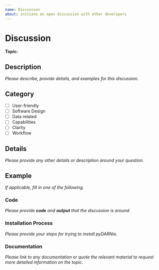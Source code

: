```yaml
---
name: Discussion  
about: initiate an open discussion with other developers
---
```


# Discussion 

**Topic:**

## Description

*Please describe, provide details, and examples for this discussion.*

## Category

- [ ] User-friendly  
- [ ] Software Design
- [ ] Data related
- [ ] Capabilities
- [ ] Clarity 
- [ ] Workflow

## Details

*Please provide any other details or description around your question.*

## Example  

*If applicable, fill in one of the following.*

### Code

*Please provide **code** and **output** that the discussion is around.*

### Installation Process 

*Please provide your steps for trying to install pyDARNio.*

### Documentation

*Please link to any documentation or quote the relevant material to request more detailed information on the topic.*
